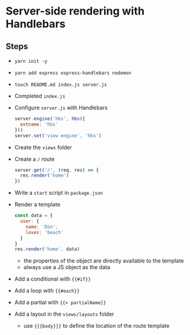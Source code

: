 # Server-side rendering with Handlebars

## Steps

* `yarn init -y`
* `yarn add express express-handlebars nodemon`
* `touch README.md index.js server.js`
* Completed `index.js`
* Configure `server.js` with Handlebars

    ```js
    server.engine('hbs', hbs({
      extname: 'hbs'
    }))
    server.set('view engine', 'hbs')
    ```

* Create the `views` folder
* Create a `/` route

    ```js
    server.get('/', (req, res) => {
      res.render('home')
    })
    ```

* Write a `start` script in `package.json`
* Render a template

    ```js
    const data = {
      user: {
        name: 'Don',
        loves: 'beach'
      }
    }
    res.render('home', data)
    ```

    - the properties of the object are directly available to the template
    - always use a JS object as the data

* Add a conditional with `{{#if}}`
* Add a loop with `{{#each}}`
* Add a partial with `{{> partialName}}`
* Add a layout in the `views/layouts` folder
  - use `{{{body}}}` to define the location of the route template
